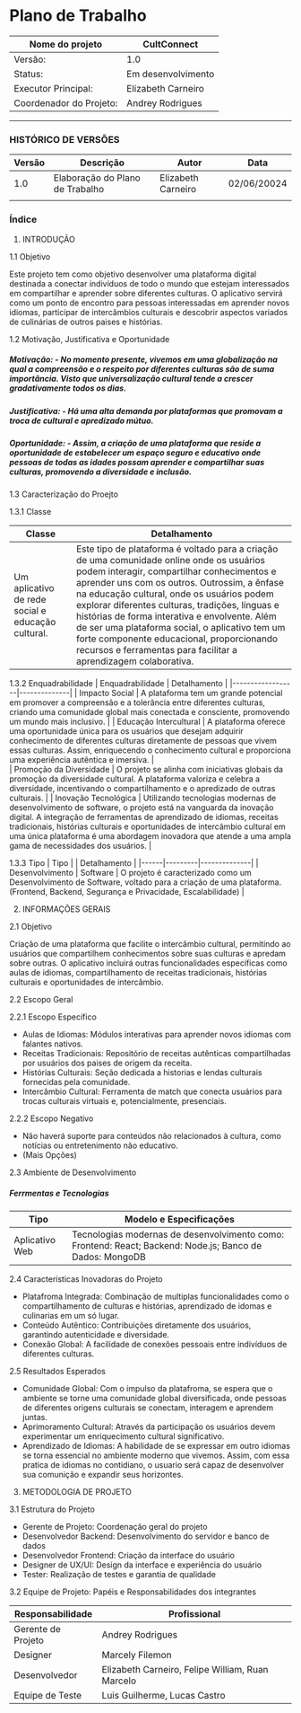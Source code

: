 # Plano de Trabalho 

| Nome do projeto | CultConnect |
|-------------|-------------|
| Versão:     | 1.0         |
| Status:     | Em desenvolvimento   |
| Executor Principal: | Elizabeth Carneiro|
| Coordenador do Projeto: | Andrey Rodrigues|

___
### HISTÓRICO DE VERSÕES

|Versão | Descrição | Autor | Data |
|-------|-----------|-------|------|
| 1.0   | Elaboração do Plano de Trabalho | Elizabeth Carneiro | 02/06/20024 |
|       |           |       |      |

### Índice 
1. INTRODUÇÃO

1.1 Objetivo

Este projeto tem como objetivo desenvolver uma plataforma digital destinada a conectar indivíduos de todo o mundo que estejam interessados em compartilhar e aprender sobre diferentes culturas. O aplicativo servirá como um ponto de encontro para pessoas interessadas em aprender novos idiomas, participar de intercâmbios culturais e descobrir aspectos variados de culinárias de outros paises  e histórias.

1.2 Motivação, Justificativa e Oportunidade

##### Motivação:  - No momento presente, vivemos em uma globalização na qual a compreensão e o respeito por diferentes culturas são de suma importância. Visto que universalização cultural tende a crescer gradativamente todos os dias. 

##### Justificativa:  - Há uma alta demanda por plataformas que promovam a troca de cultural e apredizado mútuo. 

##### Oportunidade:  - Assim, a criação de uma plataforma que reside a oportunidade de estabelecer um espaço seguro e educativo onde pessoas de todas as idades possam aprender e compartilhar suas culturas, promovendo a diversidade e inclusão.

1.3 Caracterização do Proejto 

1.3.1 Classe

| Classe | Detalhamento |
|--------| -------------|
|Um aplicativo de rede social e educação cultural. | Este tipo de plataforma é voltado para a criação de uma comunidade online onde os usuários podem interagir, compartilhar conhecimentos e aprender uns com os outros. Outrossim, a ênfase na educação cultural, onde os usuários podem explorar diferentes culturas, tradições, línguas e histórias de forma interativa e envolvente. Além de ser uma plataforma social, o aplicativo tem um forte componente educacional, proporcionando recursos e ferramentas para facilitar a aprendizagem colaborativa. |

1.3.2 Enquadrabilidade 
| Enquadrabilidade | Detalhamento |
|------------------|--------------|
| Impacto Social   | A plataforma tem um grande potencial em promover a compreensão e a tolerância entre diferentes culturas, criando uma comunidade global mais conectada e consciente, promovendo um mundo mais inclusivo. |
| Educação Intercultural | A plataforma oferece uma oportunidade única para os usuários que desejam adquirir conhecimento de diferentes culturas diretamente de pessoas que vivem essas culturas. Assim, enriquecendo o conhecimento cultural e proporciona uma experiência autêntica e imersiva. |  
| Promoção da Diversidade | O projeto se alinha com iniciativas globais da promoção da diversidade cultural. A plataforma valoriza e celebra a diversidade, incentivando o compartilhamento e o apredizado de outras culturais. |
| Inovação Tecnológica | Utilizando tecnologias modernas de desenvolvimento de software, o projeto está na vanguarda da inovação digital. A integração de ferramentas de aprendizado de idiomas, receitas tradicionais, histórias culturais e oportunidades de intercâmbio cultural em uma única plataforma é uma abordagem inovadora que atende a uma ampla gama de necessidades dos usuários. |

1.3.3 Tipo 
| Tipo |         | Detalhamento |
|------|---------|--------------|
| Desenvolvimento | Software | O projeto é caracterizado como um Desenvolvimento de Software, voltado para a criação de uma plataforma. (Frontend, Backend, Segurança e Privacidade, Escalabilidade) |

2. INFORMAÇÕES GERAIS

 2.1 Objetivo 

 Criação de uma plataforma que facilite o intercâmbio cultural, permitindo ao usuários que compartilhem conhecimentos sobre suas culturas e apredam sobre outras. O aplicativo incluirá outras funcionalidades específicas como aulas de idiomas, compartilhamento de receitas tradicionais, histórias culturais e oportunidades de intercâmbio. 

 2.2 Escopo Geral 

 2.2.1 Escopo Específico 

- Aulas de Idiomas: Módulos interativas para aprender novos idiomas com falantes nativos. 
- Receitas Tradicionais: Repositório de receitas autênticas compartilhadas por usuários dos paises de origem da receita.   
- Histórias Culturais: Seção dedicada a historias e lendas culturais fornecidas pela comunidade.
- Intercâmbio Cultural: Ferramenta de match que conecta usuários para trocas culturais virtuais e, potencialmente, presenciais. 

2.2.2 Escopo Negativo 

- Não haverá suporte para conteúdos não relacionados à cultura, como notícias ou entretenimento não educativo.
- (Mais Opções)

2.3 Ambiente de Desenvolvimento 

##### Ferrmentas e Tecnologias
| Tipo | Modelo e Especificações |
|------|--------------------|
| Aplicativo Web | Tecnologias modernas de desenvolvimento como: Frontend: React; Backend: Node.js; Banco de Dados: MongoDB |

2.4 Características Inovadoras do Projeto

- Platafroma Integrada: Combinação de multiplas funcionalidades como o compartilhamento de culturas e histórias, aprendizado de idomas e culinarias em um só lugar.   
- Conteúdo Autêntico: Contribuições diretamente dos usuários, garantindo autenticidade e diversidade.
- Conexão Global: A facilidade de conexões pessoais entre indivíduos de diferentes culturas.

2.5 Resultados Esperados 

- Comunidade Global:  Com o impulso da platafroma, se espera que o ambiente se torne uma comunidade global diversificada, onde pessoas de diferentes origens culturais se conectam, interagem e aprendem juntas.
- Aprimoramento Cultural: Através da participação os usuários devem experimentar um enriquecimento cultural significativo. 
- Aprendizado de Idiomas: A habilidade de se expressar em outro idiomas se torna essencial no ambiente moderno que vivemos. Assim, com essa pratica de idiomas no contidiano, o usuario será capaz de desenvolver sua comunição e expandir seus horizontes.


3. METODOLOGIA DE PROJETO

3.1 Estrutura do Projeto 

- Gerente de Projeto: Coordenação geral do projeto
- Desenvolvedor Backend: Desenvolvimento do servidor e banco de dados
- Desenvolvedor Frontend: Criação da interface do usuário
- Designer de UX/UI: Design da interface e experiência do usuário
- Tester: Realização de testes e garantia de qualidade

3.2 Equipe de Projeto: Papéis e Responsabilidades dos integrantes

| Responsabilidade | Profissional |
|------------------|--------------|
| Gerente de Projeto | Andrey Rodrigues |
| Designer | Marcely Filemon | 
| Desenvolvedor | Elizabeth Carneiro, Felipe William, Ruan Marcelo | 
| Equipe de Teste | Luis Guilherme, Lucas Castro | 

